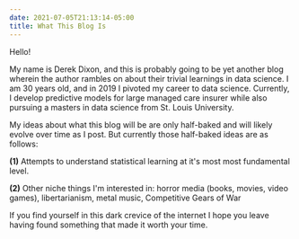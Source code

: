 ```yaml
---
date: 2021-07-05T21:13:14-05:00
title: What This Blog Is
---
```


Hello!

My name is Derek Dixon, and this is probably going to be yet another blog wherein the author rambles on about their trivial learnings in data science. I am 30 years old, and in 2019 I pivoted my career to data science. Currently, I develop predictive models for large managed care insurer while also pursuing a masters in data science from St. Louis University.

My ideas about what this blog will be are only half-baked and will likely evolve over time as I post. But currently those half-baked ideas are as follows:

**(1)** Attempts to understand statistical learning at it's most most fundamental level. 

**(2)** Other niche things I'm interested in: horror media (books, movies, video games), libertarianism, metal music, Competitive Gears of War

If you find yourself in this dark crevice of the internet I hope you leave having found something that made it worth your time.